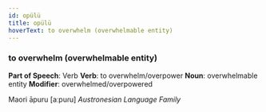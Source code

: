 ```yaml
---
id: opülü
title: opülü
hoverText: to overwhelm (overwhelmable entity)
---
```


### to overwhelm (overwhelmable entity)

**Part of Speech**: Verb
**Verb**: to overwhelm/overpower
**Noun**: overwhelmable entity
**Modifier**: overwhelmed/overpowered

Maori āpuru [aːpuɾu]
*Austronesian Language Family*
